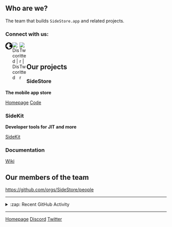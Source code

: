 <!-- 
Docs: How to use GitHub README and actions to auto-generate embedded content.
https://github.com/anuraghazra/github-readme-stats
https://www.youtube.com/watch?v=n6d4KHSKqGk
https://github.com/rahuldkjain/github-profile-readme-generator
 -->

## Who are we?

The team that builds `SideStore.app` and related projects.

### Connect with us:

<!--
[![Website](https://img.shields.io/website?label=sidestore.io&style=for-the-badge&url=https://sidestore.io)](https://sidestore.io)
[![Twitter Follow](https://img.shields.io/twitter/follow/sidestore_io?color=1DA1F2&logo=twitter&style=for-the-badge)](https://twitter.com/intent/follow?original_referer=https%3A%2F%2Fgithub.com%2Fsidestore&screen_name=sidestore)
[![GitHub Followers](https://img.shields.io/github/followers/sidestore?style=for-the-badge)]()
[![GitHub Sponsors](https://img.shields.io/github/sponsors/sidestore?style=for-the-badge
)]() 
-->

[<img align="left" alt="sidestore.io" width="22px" src="https://raw.githubusercontent.com/iconic/open-iconic/master/svg/globe.svg" />][website]
[<img align="left" alt="Discord | Discord" width="22px" src="https://cdn.jsdelivr.net/npm/simple-icons@v3/icons/discord.svg" />][discord]
[<img align="left" alt="Twitter | Twitter" width="22px" src="https://cdn.jsdelivr.net/npm/simple-icons@v3/icons/twitter.svg" />][twitter]

<br />
<br />

## Our projects

### SideStore

__The mobile app store__

[Homepage][website]
[Code][git.sidestore]

### SideKit

__Developer tools for JIT and more__

[SideKit][git.sidekit]

### Documentation

[Wiki][wiki]

## Our members of the team

https://github.com/orgs/SideStore/people

---

<details>
  <summary>:zap: Recent GitHub Activity</summary>

<!--START_SECTION:activity-->
1. 🗣 Commented on [#683](https://github.com/SideStore/SideStore/issues/683) in [SideStore/SideStore](https://github.com/SideStore/SideStore)
2. 🗣 Commented on [#683](https://github.com/SideStore/SideStore/issues/683) in [SideStore/SideStore](https://github.com/SideStore/SideStore)
3. 🗣 Commented on [#683](https://github.com/SideStore/SideStore/issues/683) in [SideStore/SideStore](https://github.com/SideStore/SideStore)
4. ❗️ Opened issue [#684](https://github.com/SideStore/SideStore/issues/684) in [SideStore/SideStore](https://github.com/SideStore/SideStore)
5. ❗️ Opened issue [#683](https://github.com/SideStore/SideStore/issues/683) in [SideStore/SideStore](https://github.com/SideStore/SideStore)
6. 🗣 Commented on [#682](https://github.com/SideStore/SideStore/issues/682) in [SideStore/SideStore](https://github.com/SideStore/SideStore)
7. ❗️ Closed issue [#682](https://github.com/SideStore/SideStore/issues/682) in [SideStore/SideStore](https://github.com/SideStore/SideStore)
8. ❗️ Opened issue [#682](https://github.com/SideStore/SideStore/issues/682) in [SideStore/SideStore](https://github.com/SideStore/SideStore)
9. 🗣 Commented on [#666](https://github.com/SideStore/SideStore/issues/666) in [SideStore/SideStore](https://github.com/SideStore/SideStore)
10. ❗️ Closed issue [#681](https://github.com/SideStore/SideStore/issues/681) in [SideStore/SideStore](https://github.com/SideStore/SideStore)
11. 🗣 Commented on [#681](https://github.com/SideStore/SideStore/issues/681) in [SideStore/SideStore](https://github.com/SideStore/SideStore)
12. ❗️ Reopened issue [#681](https://github.com/SideStore/SideStore/issues/681) in [SideStore/SideStore](https://github.com/SideStore/SideStore)
13. ❗️ Closed issue [#681](https://github.com/SideStore/SideStore/issues/681) in [SideStore/SideStore](https://github.com/SideStore/SideStore)
14. ❗️ Opened issue [#681](https://github.com/SideStore/SideStore/issues/681) in [SideStore/SideStore](https://github.com/SideStore/SideStore)
15. 🗣 Commented on [#599](https://github.com/SideStore/SideStore/issues/599) in [SideStore/SideStore](https://github.com/SideStore/SideStore)
16. 🗣 Commented on [#599](https://github.com/SideStore/SideStore/issues/599) in [SideStore/SideStore](https://github.com/SideStore/SideStore)
17. 🗣 Commented on [#599](https://github.com/SideStore/SideStore/issues/599) in [SideStore/SideStore](https://github.com/SideStore/SideStore)
18. 🗣 Commented on [#599](https://github.com/SideStore/SideStore/issues/599) in [SideStore/SideStore](https://github.com/SideStore/SideStore)
19. 🗣 Commented on [#599](https://github.com/SideStore/SideStore/issues/599) in [SideStore/SideStore](https://github.com/SideStore/SideStore)
20. 🗣 Commented on [#431](https://github.com/SideStore/SideStore/issues/431) in [SideStore/SideStore](https://github.com/SideStore/SideStore)
<!--END_SECTION:activity-->

</details>

---

[Homepage][patreon] [Discord][discord] [Twitter][twitter]

<!--
- [Patreon][patreon]
- [OpenCollective][opencollective]
- [YouTube][youtube]
-->

[website]: https://sidestore.io
[wiki]: https://wiki.sidestore.io
[twitter]: https://twitter.com/sidestore_io
[discord]: https://discord.gg/sidestore-949183273383395328
[youtube]: https://youtube.com/TODO
[patreon]: https://www.patreon.com/SideStore
[opencollective]: https://opencollective.com/TODO
[git.sidestore]: https://github.com/SideStore/SideStore/
[git.sidekit]: https://github.com/SideStore/SideKit


